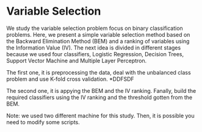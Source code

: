 # Variable Selection 

We study the variable selection problem focus on binary classification problems.
Here, we present a simple variable selection method based on the Backward Elimination Method (BEM) and a ranking of variables using the Information Value (IV).
The next idea is divided in different stages because we used four classifiers, Logistic Regression, Decision Trees, Support Vector Machine and Multiple Layer Perceptron.

The first one, it is preprocessing the data, deal with the unbalanced class problem and use K-fold cross validation.
*DDFSDF


The second one, it is appying the BEM and the IV ranking.
Fanally, build the required classifiers using the IV ranking and the threshold gotten from the BEM.

Note: we used two different machine for this study. Then, it is possible you need to modify some scripts.
